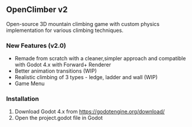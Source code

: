 ## OpenClimber v2

Open-source 3D mountain climbing game with custom physics implementation for various climbing techniques.

### New Features (v2.0)
 - Remade from scratch with a cleaner,simpler approach and compatible with Godot 4.x with Forward+ Renderer
 - Better animation transitions (WIP)
 - Realistic climbing of 3 types - ledge, ladder and wall (WIP)
 - Game Menu

### Installation
1. Download Godot 4.x from https://godotengine.org/download/
2. Open the project.godot file in Godot
